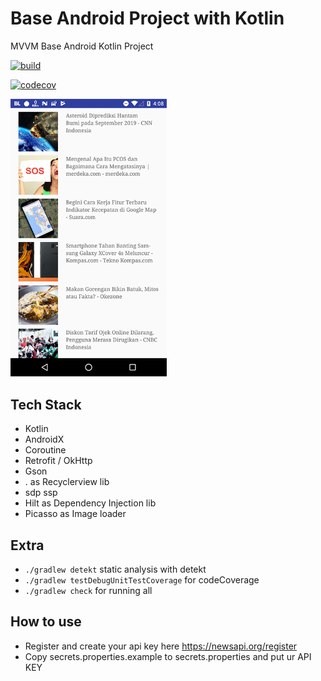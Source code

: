 
# Base Android Project with Kotlin
MVVM Base Android Kotlin Project

[![build](https://github.com/pratamawijaya/BaseKotlinAndroid/actions/workflows/build.yaml/badge.svg)](https://github.com/pratamawijaya/BaseKotlinAndroid/actions/workflows/build.yaml)

[![codecov](https://codecov.io/gh/pratamawijaya/BaseKotlinAndroid/branch/master/graph/badge.svg)](https://codecov.io/gh/pratamawijaya/BaseKotlinAndroid)

<img src="ss/ss1.png" width="250">

## Tech Stack
- Kotlin
- AndroidX
- Coroutine
- Retrofit / OkHttp
- Gson
- . as Recyclerview lib
- sdp ssp
- Hilt as Dependency Injection lib
- Picasso as Image loader

## Extra
- `./gradlew detekt` static analysis with detekt
- `./gradlew testDebugUnitTestCoverage` for codeCoverage
- `./gradlew check` for running all

## How to use
- Register and create your api key here https://newsapi.org/register
- Copy secrets.properties.example to secrets.properties and put ur API KEY
